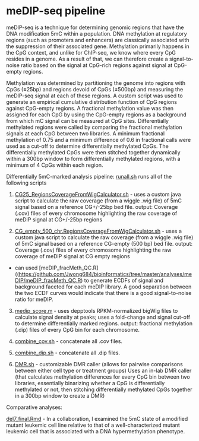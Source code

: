 meDIP-seq pipeline
================

meDIP-seq is a technique for determining genomic regions that have the DNA modification 5mC within a population. DNA methylation at regulatory regions (such as promoters and enhancers) are classically associated with the suppression of their associated gene. Methylation primarily happens in the CpG context, and unlike for ChIP-seq, we know where every CpG resides in a genome. As a result of that, we can therefore create a signal-to-noise ratio based on the signal at CpG-rich regions against signal at CpG-empty regions. 

Methylation was determined by partitioning the genome into regions with CpGs (±25bp) and regions devoid of CpGs (±500bp) and measuring the meDIP-seq signal at each of these regions. A custom script was used to generate an empirical cumulative distribution function of CpG regions against CpG-empty regions. A fractional methylation value was then assigned for each CpG by using the CpG-empty regions as a background from which mC signal can be measured at CpG sites.
Differentially methylated regions were called by comparing the fractional methylation signals at each CpG between two libraries. A minimum fractional methylation of 0.75 and a minimum difference of 0.6 in fractional calls were used as a cut-off to determine differentially methylated CpGs. The differentially methylated CpGs were then stitched together dynamically within a 300bp window to form differentially methylated regions, with a minimum of 4 CpGs within each region.

Differentially 5mC-marked analysis pipeline: [runall.sh](https://github.com/Jwong684/bioinformatics/tree/master/analyses/meDIP/runall.sh) runs all of the following scripts

1) [CG25_RegionsCoverageFromWigCalculator.sh](https://github.com/Jwong684/bioinformatics/tree/master/analyses/meDIP/CG25_RegionsCoverageFromWigCalculator.sh) - uses a custom java script to calculate the raw coverage (from a wiggle .wig file) of 5mC signal based on a reference CG+/-25bp bed file.
output: Coverage (.cov) files of every chromosome highlighting the raw coverage of meDIP signal at CG+/-25bp regions

2) [CG_empty_500_chr.RegionsCoverageFromWigCalculator.sh](https://github.com/Jwong684/bioinformatics/tree/master/analyses/meDIP/CG_empty_500_chr.RegionsCoverageFromWigCalculator.sh) - uses a custom java script to calculate the raw coverage (from a wiggle .wig file) of 5mC signal based on a reference CG-empty (500 bp) bed file.
output: Coverage (.cov) files of every chromosome highlighting the raw coverage of meDIP signal at CG empty regions

- can used [meDIP_fracMeth_QC.R]((https://github.com/Jwong684/bioinformatics/tree/master/analyses/meDIP/meDIP_fracMeth_QC.R) to generate ECDFs of signal and background faceted for each meDIP library. A good separation between the two ECDF curves would indicate that there is a good signal-to-noise ratio for meDIP.

3) [medip_score.m](https://github.com/Jwong684/bioinformatics/tree/master/analyses/meDIP/medip_score.m) - uses depptools RPKM-normalized bigWig files to calculate signal density at peaks; uses a fold-change and signal cut-off to determine differentially marked regions.
output: fractional methylation (.dip) files of every CpG bin for each chromosome.

4) [combine_cov.sh](https://github.com/Jwong684/bioinformatics/tree/master/analyses/meDIP/combine_cov.sh) - concatenate all .cov files.

5) [combine_dip.sh](https://github.com/Jwong684/bioinformatics/tree/master/analyses/meDIP/combine_dip.sh) - concatenate all .dip files.

6) [DMR.sh](https://github.com/Jwong684/bioinformatics/tree/master/analyses/meDIP/DMR.sh) - customizable DMR caller (allows for pairwise comparisons between either cell type or treatment groups)
Uses an in-lab DMR caller (that calculates methylation differences for every CpG bin between two libraries, essentially binarizing whether a CpG is differentially methylated or not, then stitching differentially methylated CpGs together in a 300bp window to create a DMR)

Comparative analyses:

[del7_final.Rmd](https://github.com/Jwong684/bioinformatics/tree/master/analyses/meDIP/del7_final.Rmd) - In a collaboration, I examined the 5mC state of a modified mutant leukemic cell line relative to that of a well-characterized mutant leukemic cell that is associated with a DNA hypermethylation phenotype.